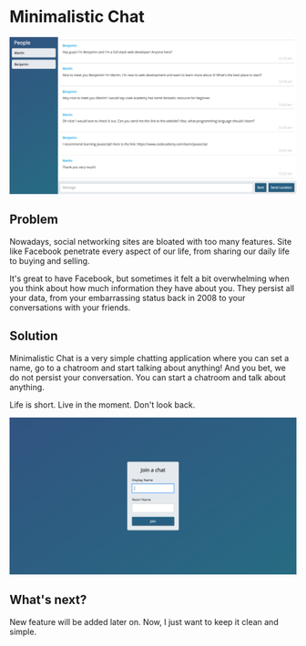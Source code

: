 # Minimalistic Chat
![Alt text](./loggedinpage.png?raw=true)

## Problem
Nowadays, social networking sites are bloated with too many features. 
Site like Facebook penetrate every aspect of our life, from sharing our daily life to buying and selling.

It's great to have Facebook, but sometimes it felt a bit overwhelming when you think about how much information they have about you.
They persist all your data, from your embarrassing status back in 2008 to your conversations with your friends.

## Solution
Minimalistic Chat is a very simple chatting application where you can set a name, go to a chatroom and start talking about anything!
And you bet, we do not persist your conversation. You can start a chatroom and talk about anything. 

Life is short. Live in the moment. Don't look back.

![Alt text](./landing.png?raw=true)

## What's next?
New feature will be added later on. Now, I just want to keep it clean and simple.
